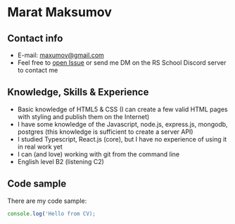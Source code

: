 # Marat Maksumov

## Contact info

- E-mail: [maxumov@gmail.com](mailto:maxumov@gmail.com)
- Feel free to [open Issue](https://github.com/maksumov/rsschool-cv/issues/new) or send me DM on the RS School Discord server to contact me

## Knowledge, Skills & Experience

- Basic knowledge of HTML5 & CSS (I can create a few valid HTML pages with styling and publish them on the Internet)
- I have some knowledge of the Javascript, node.js, express.js, mongodb, postgres (this knowledge is sufficient to create a server API)
- I studied Typescript, React.js (core), but I have no experience of using it in real work yet
- I can (and love) working with git from the command line
- English level B2 (listening C2)

## Code sample

There are my code sample:

```js
console.log('Hello from CV);
```
